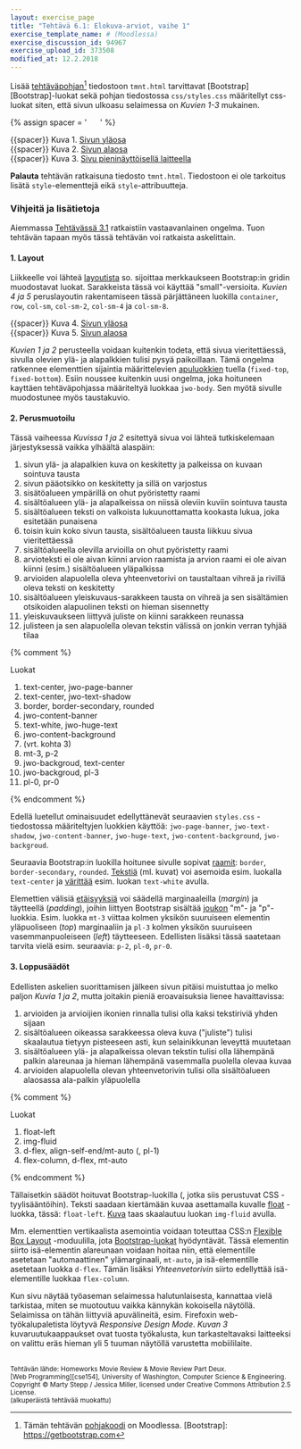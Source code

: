 ```yaml
---
layout: exercise_page
title: "Tehtävä 6.1: Elokuva-arviot, vaihe 1"
exercise_template_name: # (Moodlessa)
exercise_discussion_id: 94967
exercise_upload_id: 373508
modified_at: 12.2.2018
---
```


Lisää [tehtäväpohjan][pohja][^pohja] tiedostoon `tmnt.html` tarvittavat [Bootstrap][Bootstrap]-luokat
sekä pohjan tiedostossa `css/styles.css` määritellyt css-luokat siten, että
sivun ulkoasu selaimessa on *Kuvien 1-3* mukainen.

[pohja]: https://moodle2.tut.fi/mod/resource/view.php?id=373505
[^pohja]: Tämän tehtävän [pohjakoodi][pohja] on Moodlessa.
[Bootstrap]: https://getbootstrap.com

{% assign spacer = '&nbsp;&nbsp;&nbsp;&nbsp;&nbsp;&nbsp;' %}

{{spacer}} Kuva 1.
[Sivun yläosa](https://moodle2.tut.fi/mod/resource/view.php?id=373489)   
{{spacer}} Kuva 2.
[Sivun alaosa](https://moodle2.tut.fi/mod/resource/view.php?id=373490)   
{{spacer}} Kuva 3.
[Sivu pieninäyttöisellä laitteella](https://moodle2.tut.fi/mod/resource/view.php?id=373491)


**Palauta** tehtävän ratkaisuna tiedosto `tmnt.html`. Tiedostoon ei ole tarkoitus
lisätä `style`-elementtejä eikä `style`-attribuutteja.

### Vihjeitä ja lisätietoja

Aiemmassa [Tehtävässä 3.1](../../osa3/tehtava31) ratkaistiin vastaavanlainen
ongelma. Tuon tehtävän tapaan myös tässä tehtävän voi ratkaista askelittain.

#### 1. Layout

Liikkeelle voi lähteä [layoutista][layout] so. sijoittaa merkkaukseen Bootstrap:in
gridin muodostavat luokat. Sarakkeista tässä voi käyttää "small"-versioita.
*Kuvien 4 ja 5* peruslayoutin rakentamiseen tässä pärjättäneen luokilla
`container`, `row`, `col-sm`, `col-sm-2`, `col-sm-4` ja `col-sm-8`.

[layout]: https://getbootstrap.com/docs/4.0/layout/overview/

{{spacer}} Kuva 4.
[Sivun yläosa](https://moodle2.tut.fi/mod/resource/view.php?id=373522)  
{{spacer}} Kuva 5.
[Sivun alaosa](https://moodle2.tut.fi/mod/resource/view.php?id=373523)

*Kuvien 1 ja 2* perusteella voidaan kuitenkin todeta, että sivua vieritettäessä,
sivulla olevien ylä- ja alapalkkien tulisi pysyä paikoillaan. Tämä ongelma
ratkennee elementtien sijaintia määrittelevien [apuluokkien][position] tuella
(`fixed-top`, `fixed-bottom`). Esiin noussee kuitenkin uusi ongelma, joka
hoituneen kayttäen tehtäväpohjassa määriteltyä luokkaa `jwo-body`. Sen myötä
sivulle muodostunee myös taustakuvio.

[position]: https://getbootstrap.com/docs/4.0/utilities/position/

#### 2. Perusmuotoilu

Tässä vaiheessa *Kuvissa 1 ja 2* esitettyä sivua voi lähteä tutkiskelemaan
järjestyksessä vaikka ylhäältä alaspäin:

1. sivun ylä- ja alapalkien kuva on keskitetty ja palkeissa on
kuvaan sointuva tausta
2. sivun pääotsikko on keskitetty ja sillä on varjostus
3. sisätöalueen ympärillä on ohut pyöristetty raami
4. sisältöalueen ylä- ja alapalkeissa on niissä oleviin kuviin sointuva tausta
5. sisältöalueen teksti on valkoista lukuunottamatta kookasta lukua,
joka esitetään punaisena
6. toisin kuin koko sivun tausta, sisältöalueen tausta liikkuu sivua vieritettäessä
7. sisältöalueella olevilla arvioilla on ohut pyöristetty raami
8. arvioteksti ei ole aivan kiinni arvion raamista ja arvion raami ei ole aivan
kiinni (esim.) sisältöalueen yläpalkissa
9. arvioiden alapuolella oleva yhteenvetorivi on taustaltaan vihreä ja rivillä
oleva teksti on keskitetty
10. sisältöalueen yleiskuvaus-sarakkeen tausta on vihreä ja sen sisältämien
otsikoiden alapuolinen teksti on hieman sisennetty
11. yleiskuvaukseen liittyvä juliste on kiinni sarakkeen reunassa
12. julisteen ja sen alapuolella olevan tekstin välissä on jonkin verran tyhjää
tilaa

{% comment %}

Luokat
1. text-center, jwo-page-banner
2. text-center, jwo-text-shadow
3. border, border-secondary, rounded
4. jwo-content-banner
5. text-white, jwo-huge-text
6. jwo-content-background
7. (vrt. kohta 3)
8. mt-3, p-2
9. jwo-backgroud, text-center
10. jwo-backgroud, pl-3
11. pl-0, pr-0

{% endcomment %}

Edellä luetellut ominaisuudet edellyttänevät seuraavien `styles.css` -tiedostossa
määriteltyjen luokkien käyttöä:
`jwo-page-banner`,
`jwo-text-shadow`,
`jwo-content-banner`,
`jwo-huge-text`,
`jwo-content-background`,
`jwo-backgroud`.

Seuraavia Bootstrap:in luokilla hoitunee sivulle sopivat [raamit][borders]:
`border`, `border-secondary`, `rounded`. [Tekstiä][text] (ml. kuvat) voi asemoida
esim. luokalla `text-center` ja [värittää][colors] esim. luokan `text-white` avulla.

[borders]: https://getbootstrap.com/docs/4.0/utilities/borders/
[text]: https://getbootstrap.com/docs/4.0/utilities/text/
[colors]: https://getbootstrap.com/docs/4.0/utilities/colors/

Elemettien välisiä [etäisyyksiä][boxmodel] voi säädellä marginaaleilla (*margin*)
ja täytteellä (*padding*), joihin liittyen Bootstrap sisältää [joukon][spacing]
"m"- ja "p"-luokkia. Esim. luokka `mt-3` viittaa kolmen yksikön suuruiseen
elementin yläpuoliseen (*top*) marginaaliin ja `pl-3` kolmen yksikön suuruiseen
vasemmanpuoleiseen (*left*) täytteeseen. Edellisten lisäksi tässä saatetaan
tarvita vielä esim. seuraavia:  `p-2`,  `pl-0`, `pr-0`.

[boxmodel]: https://www.w3schools.com/css/css_boxmodel.asp
[spacing]: https://getbootstrap.com/docs/4.0/utilities/spacing/


#### 3. Loppusäädöt


Edellisten askelien suorittamisen jälkeen sivun pitäisi muistuttaa jo melko paljon
*Kuvia 1 ja 2*, mutta joitakin pieniä eroavaisuksia lienee havaittavissa:

1. arvioiden ja arvioijien ikonien rinnalla tulisi olla kaksi tekstiriviä yhden
sijaan
2. sisältöalueen oikeassa sarakkeessa oleva kuva ("juliste") tulisi skaalautua tietyyn
pisteeseen asti, kun selainikkunan leveyttä muutetaan
3. sisältöalueen ylä- ja alapalkeissa olevan tekstin tulisi olla lähempänä
palkin alareunaa ja hieman lähempänä vasemmalla puolella olevaa kuvaa
4. arvioiden alapuolella olevan yhteenvetorivin tulisi olla sisältöalueen
alaosassa ala-palkin yläpuolella


{% comment %}

Luokat
1. float-left
2. img-fluid
3. d-flex, align-self-end/mt-auto (, pl-1)
4. flex-column, d-flex,  mt-auto

{% endcomment %}


Tällaisetkin säädöt hoituvat Bootstrap-luokilla (, jotka siis perustuvat
CSS -tyylisääntöihin). Teksti saadaan kiertämään kuvaa asettamalla kuvalle
[float][float] -luokka, tässä: `float-left`. [Kuva][images] taas skaalautuu
luokan `img-fluid` avulla.

Mm. elementtien vertikaalista asemointia voidaan toteuttaa CSS:n
[Flexible Box Layout][mdn-flex] -moduulilla, jota [Bootstrap-luokat][flex]
hyödyntävät. Tässä elementin siirto isä-elementin alareunaan voidaan
hoitaa niin, että elementille asetetaan "automaattinen" ylämarginaali, `mt-auto`,
ja isä-elementille asetetaan luokka `d-flex`. Tämän lisäksi *Yhteenvetorivin*
siirto edellyttää isä-elementille luokkaa `flex-column`.

[float]: https://getbootstrap.com/docs/4.0/utilities/float/
[images]: https://getbootstrap.com/docs/4.0/content/imaages/

[flex]: https://getbootstrap.com/docs/4.0/utilities/flex/
[mdn-flex]: https://developer.mozilla.org/en-US/docs/Web/CSS/CSS_Flexible_Box_Layout


Kun sivu näytää työaseman selaimessa halutunlaisesta, kannattaa vielä tarkistaa,
miten se muotoutuu vaikka kännykän kokoisella näytöllä. Selaimissa on tähän
liittyviä apuvälineitä, esim. Firefoxin web-työkalupaletista löytyvä
*Responsive Design Mode*. *Kuvan 3* kuvaruutukaappaukset ovat tuosta työkalusta,
kun tarkasteltavaksi laitteeksi on valittu eräs hieman yli 5 tuuman näytöllä
varustetta mobiililaite.


<br/>

<small>
Tehtävän lähde: Homeworks Movie Review & Movie Review Part Deux.<br/>
[Web Programming][cse154], University of Washington, Computer Science & Engineering.<br/>
Copyright © Marty Stepp / Jessica Miller, licensed under Creative Commons Attribution 2.5 License.<br/>
(alkuperäistä tehtävää muokattu)
</small>

[cse154]: https://courses.cs.washington.edu/courses/cse154/


<br/>
